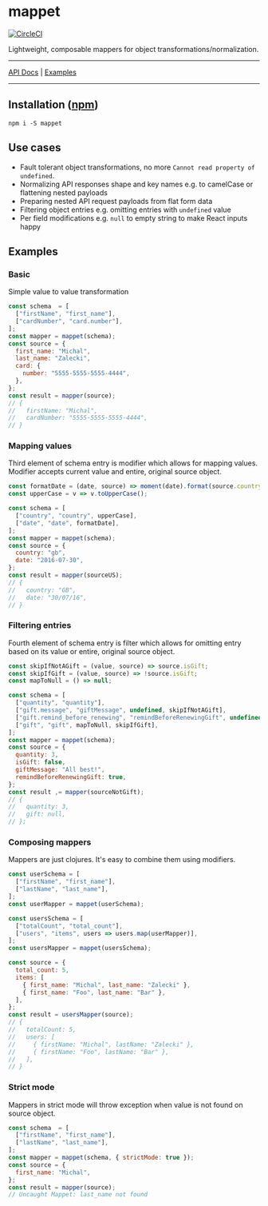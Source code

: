 # mappet

[![CircleCI](https://circleci.com/gh/MichalZalecki/mappet.svg?style=svg)](https://circleci.com/gh/MichalZalecki/mappet)

Lightweight, composable mappers for object transformations/normalization.

***
[API Docs](https://michalzalecki.github.io/mappet) | [Examples](#examples)
***

## Installation ([npm](https://www.npmjs.com/package/mappet))

```
npm i -S mappet
```

## Use cases

* Fault tolerant object transformations, no more `Cannot read property of undefined`.
* Normalizing API responses shape and key names e.g. to camelCase or flattening nested payloads
* Preparing nested API request payloads from flat form data
* Filtering object entries e.g. omitting entries with `undefined` value
* Per field modifications e.g. `null` to empty string to make React inputs happy

## Examples

### Basic

Simple value to value transformation

```js
const schema  = [
  ["firstName", "first_name"],
  ["cardNumber", "card.number"],
];
const mapper = mappet(schema);
const source = {
  first_name: "Michal",
  last_name: "Zalecki",
  card: {
    number: "5555-5555-5555-4444",
  },
};
const result = mapper(source);
// {
//   firstName: "Michal",
//   cardNumber: "5555-5555-5555-4444",
// }
```

### Mapping values

Third element of schema entry is modifier which allows for mapping values. Modifier accepts current
value and entire, original source object.

```js
const formatDate = (date, source) => moment(date).format(source.country === "us" ? "MM/DD/YY" : "DD/MM/YY");
const upperCase = v => v.toUpperCase();

const schema = [
  ["country", "country", upperCase],
  ["date", "date", formatDate],
];
const mapper = mappet(schema);
const source = {
  country: "gb",
  date: "2016-07-30",
};
const result = mapper(sourceUS);
// {
//   country: "GB",
//   date: "30/07/16",
// }
```

### Filtering entries

Fourth element of schema entry is filter which allows for omitting entry based on its value or
entire, original source object.

```js
const skipIfNotAGift = (value, source) => source.isGift;
const skipIfGift = (value, source) => !source.isGift;
const mapToNull = () => null;

const schema = [
  ["quantity", "quantity"],
  ["gift.message", "giftMessage", undefined, skipIfNotAGift],
  ["gift.remind_before_renewing", "remindBeforeRenewingGift", undefined, skipIfNotAGift],
  ["gift", "gift", mapToNull, skipIfGift],
];
const mapper = mappet(schema);
const source = {
  quantity: 3,
  isGift: false,
  giftMessage: "All best!",
  remindBeforeRenewingGift: true,
};
const result ,= mapper(sourceNotGift);
// {
//   quantity: 3,
//   gift: null,
// };
```

### Composing mappers

Mappers are just clojures. It's easy to combine them using modifiers.

```js
const userSchema = [
  ["firstName", "first_name"],
  ["lastName", "last_name"],
];
const userMapper = mappet(userSchema);

const usersSchema = [
  ["totalCount", "total_count"],
  ["users", "items", users => users.map(userMapper)],
];
const usersMapper = mappet(usersSchema);

const source = {
  total_count: 5,
  items: [
    { first_name: "Michal", last_name: "Zalecki" },
    { first_name: "Foo", last_name: "Bar" },
  ],
};
const result = usersMapper(source);
// {
//   totalCount: 5,
//   users: [
//     { firstName: "Michal", lastName: "Zalecki" },
//     { firstName: "Foo", lastName: "Bar" },
//   ],
// }
```

### Strict mode

Mappers in strict mode will throw exception when value is not found on source object.

```js
const schema  = [
  ["firstName", "first_name"],
  ["lastName", "last_name"],
];
const mapper = mappet(schema, { strictMode: true });
const source = {
  first_name: "Michal",
};
const result = mapper(source);
// Uncaught Mappet: last_name not found
```

